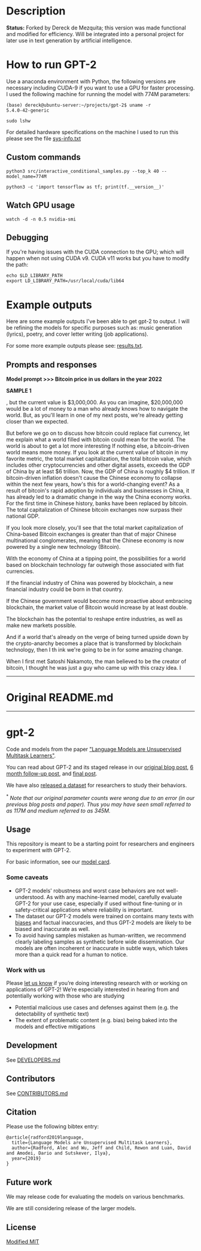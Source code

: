 # Description

**Status:** Forked by Dereck de Mezquita; this version was made functional and modified for efficiency. Will be integrated into a personal project for later use in text generation by artificial intelligence.

# How to run GPT-2

Use a anaconda environment with Python, the following versions are necessary including CUDA-9 if you want to use a GPU for faster processing. I used the following machine for running the model with 774M parameters:

```{bash}
(base) dereck@ubuntu-server:~/projects/gpt-2$ uname -r
5.4.0-42-generic

sudo lshw
```

For detailed hardware specifications on the machine I used to run this please see the file [sys-info.txt](./sys-info.txt)

## Custom commands

```
python3 src/interactive_conditional_samples.py --top_k 40 --model_name=774M
```

```
python3 -c 'import tensorflow as tf; print(tf.__version__)'
```


## Watch GPU usage

```
watch -d -n 0.5 nvidia-smi
```

## Debugging

If you're having issues with the CUDA connection to the GPU; which will happen when not using CUDA v9. CUDA v11 works but you have to modify the path:

```
echo $LD_LIBRARY_PATH
export LD_LIBRARY_PATH=/usr/local/cuda/lib64
```

# Example outputs

Here are some example outputs I've been able to get gpt-2 to output. I will be refining the models for specific purposes such as: music generation (lyrics), poetry, and cover letter writing (job applications).

For some more example outputs please see: [results.txt](./results.txt).

## Prompts and responses

**Model prompt >>> Bitcoin price in us dollars in the year 2022**

**SAMPLE 1**

, but the current value is $3,000,000. As you can imagine, $20,000,000 would be a lot of money to a man who already knows how to navigate the world. But, as you'll learn in one of my next posts, we're already getting closer than we expected.

But before we go on to discuss how bitcoin could replace fiat currency, let me explain what a world filled with bitcoin could mean for the world. The world is about to get a lot more interesting If nothing else, a bitcoin-driven world means more money. If you look at the current value of bitcoin in my favorite metric, the total market capitalization, the total bitcoin value, which includes other cryptocurrencies and other digital assets, exceeds the GDP of China by at least $6 trillion. Now, the GDP of China is roughly $4 trillion. If bitcoin-driven inflation doesn't cause the Chinese economy to collapse within the next few years, how's this for a world-changing event? As a result of bitcoin's rapid adoption by individuals and businesses in China, it has already led to a dramatic change in the way the China economy works. For the first time in Chinese history, banks have been replaced by bitcoin. The total capitalization of Chinese bitcoin exchanges now surpass their national GDP. 

If you look more closely, you'll see that the total market capitalization of China-based Bitcoin exchanges is greater than that of major Chinese multinational conglomerates, meaning that the Chinese economy is now powered by a single new technology (Bitcoin).

With the economy of China at a tipping point, the possibilities for a world based on blockchain technology far outweigh those associated with fiat currencies.

If the financial industry of China was powered by blockchain, a new financial industry could be born in that country.

If the Chinese government would become more proactive about embracing blockchain, the market value of Bitcoin would increase by at least double.

The blockchain has the potential to reshape entire industries, as well as make new markets possible.

And if a world that's already on the verge of being turned upside down by the crypto-anarchy becomes a place that is transformed by blockchain technology, then I th
ink we're going to be in for some amazing change.

When I first met Satoshi Nakamoto, the man believed to be the creator of bitcoin, I thought he was just a guy who came up with this crazy idea. I

------------
# Original README.md
------------

<!-- **Status:** Archive (code is provided as-is, no updates expected) -->

# gpt-2

Code and models from the paper ["Language Models are Unsupervised Multitask Learners"](https://d4mucfpksywv.cloudfront.net/better-language-models/language-models.pdf).

You can read about GPT-2 and its staged release in our [original blog post](https://blog.openai.com/better-language-models/), [6 month follow-up post](https://openai.com/blog/gpt-2-6-month-follow-up/), and [final post](https://www.openai.com/blog/gpt-2-1-5b-release/).

We have also [released a dataset](https://github.com/openai/gpt-2-output-dataset) for researchers to study their behaviors.

<sup>*</sup> *Note that our original parameter counts were wrong due to an error (in our previous blog posts and paper).  Thus you may have seen small referred to as 117M and medium referred to as 345M.*

## Usage

This repository is meant to be a starting point for researchers and engineers to experiment with GPT-2.

For basic information, see our [model card](./model_card.md).

### Some caveats

- GPT-2 models' robustness and worst case behaviors are not well-understood.  As with any machine-learned model, carefully evaluate GPT-2 for your use case, especially if used without fine-tuning or in safety-critical applications where reliability is important.
- The dataset our GPT-2 models were trained on contains many texts with [biases](https://twitter.com/TomerUllman/status/1101485289720242177) and factual inaccuracies, and thus GPT-2 models are likely to be biased and inaccurate as well.
- To avoid having samples mistaken as human-written, we recommend clearly labeling samples as synthetic before wide dissemination.  Our models are often incoherent or inaccurate in subtle ways, which takes more than a quick read for a human to notice.

### Work with us

Please [let us know](mailto:languagequestions@openai.com) if you’re doing interesting research with or working on applications of GPT-2!  We’re especially interested in hearing from and potentially working with those who are studying
- Potential malicious use cases and defenses against them (e.g. the detectability of synthetic text)
- The extent of problematic content (e.g. bias) being baked into the models and effective mitigations

## Development

See [DEVELOPERS.md](./DEVELOPERS.md)

## Contributors

See [CONTRIBUTORS.md](./CONTRIBUTORS.md)

## Citation

Please use the following bibtex entry:
```
@article{radford2019language,
  title={Language Models are Unsupervised Multitask Learners},
  author={Radford, Alec and Wu, Jeff and Child, Rewon and Luan, David and Amodei, Dario and Sutskever, Ilya},
  year={2019}
}
```

## Future work

We may release code for evaluating the models on various benchmarks.

We are still considering release of the larger models.

## License

[Modified MIT](./LICENSE)
